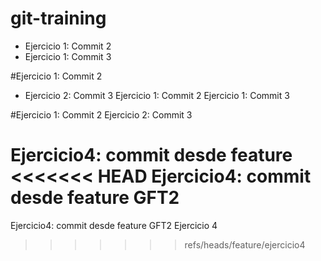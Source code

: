 # git-training
* Ejercicio 1: Commit 2
* Ejercicio 1: Commit 3


#Ejercicio 1: Commit 2
* Ejercicio 2: Commit 3
Ejercicio 1: Commit 2
Ejercicio 1: Commit 3


#Ejercicio 1: Commit 2
Ejercicio 2: Commit 3

Ejercicio4: commit desde feature
<<<<<<< HEAD
Ejercicio4: commit desde feature GFT2
=======
Ejercicio4: commit desde feature GFT2
Ejercicio 4
>>>>>>> refs/heads/feature/ejercicio4
